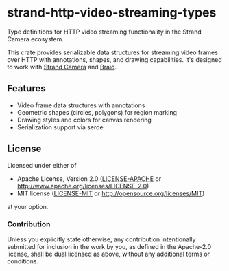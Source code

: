 # strand-http-video-streaming-types

Type definitions for HTTP video streaming functionality in the Strand Camera
ecosystem.

This crate provides serializable data structures for streaming video frames over
HTTP with annotations, shapes, and drawing capabilities. It's designed to work
with [Strand Camera](https://strawlab.org/strand-cam) and
[Braid](https://strawlab.org/braid).

## Features

- Video frame data structures with annotations
- Geometric shapes (circles, polygons) for region marking
- Drawing styles and colors for canvas rendering
- Serialization support via serde

## License

Licensed under either of

- Apache License, Version 2.0 ([LICENSE-APACHE](LICENSE-APACHE) or <http://www.apache.org/licenses/LICENSE-2.0>)
- MIT license ([LICENSE-MIT](LICENSE-MIT) or <http://opensource.org/licenses/MIT>)

at your option.

### Contribution

Unless you explicitly state otherwise, any contribution intentionally submitted
for inclusion in the work by you, as defined in the Apache-2.0 license, shall be
dual licensed as above, without any additional terms or conditions.